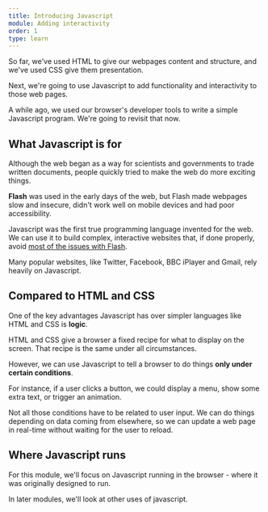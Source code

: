 ```yaml
---
title: Introducing Javascript
module: Adding interactivity
order: 1
type: learn
---
```


So far, we've used HTML to give our webpages content and structure, and we've used CSS give them presentation.

Next, we're going to use Javascript to add functionality and interactivity to those web pages.

A while ago, we used our browser's developer tools to write a simple Javascript program. We're going to revisit that now.

## What Javascript is for
Although the web began as a way for scientists and governments to trade written documents, people quickly tried to make the web do more exciting things.

**Flash** was used in the early days of the web, but Flash made webpages slow and insecure, didn't work well on mobile devices and had poor accessibility.

Javascript was the first true programming language invented for the web. We can use it to build complex, interactive websites that, if done properly, avoid [most of the issues with Flash](https://www.granneman.com/webdev/graphicsmultimedia/multimedia/flash/whatswrongwithflash).

Many popular websites, like Twitter, Facebook, BBC iPlayer and Gmail, rely heavily on Javascript.

## Compared to HTML and CSS

One of the key advantages Javascript has over simpler languages like HTML and CSS is **logic**.

HTML and CSS give a browser a fixed recipe for what to display on the screen. That recipe is the same under all circumstances.

However, we can use Javascript to tell a browser to do things **only under certain conditions**.

For instance, if a user clicks a button, we could display a menu, show some extra text, or trigger an animation.

Not all those conditions have to be related to user input. We can do things depending on data coming from elsewhere, so we can update a web page in real-time without waiting for the user to reload.

## Where Javascript runs

For this module, we'll focus on Javascript running in the browser - where it was originally designed to run.

In later modules, we'll look at other uses of javascript.
